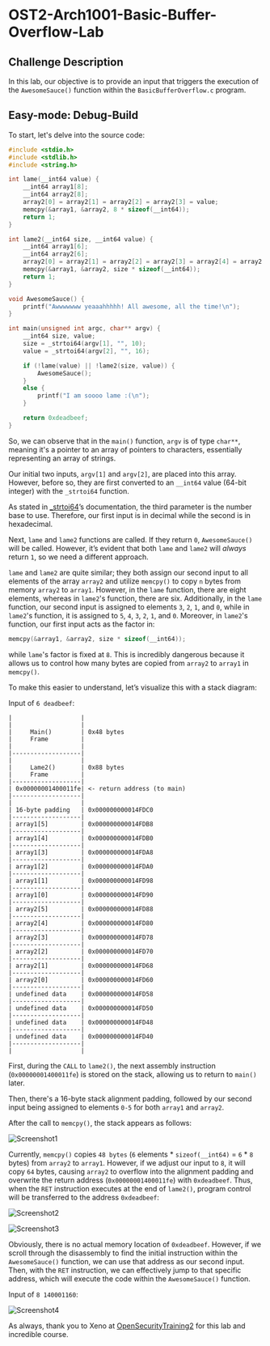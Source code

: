 # OST2-Arch1001-Basic-Buffer-Overflow-Lab
## Challenge Description

In this lab, our objective is to provide an input that triggers the execution of the `AwesomeSauce()` function within the `BasicBufferOverflow.c` program.

## Easy-mode: Debug-Build

To start, let's delve into the source code:

```C
#include <stdio.h>
#include <stdlib.h>
#include <string.h>

int lame(__int64 value) {
	__int64 array1[8];
	__int64 array2[8];
	array2[0] = array2[1] = array2[2] = array2[3] = value;
	memcpy(&array1, &array2, 8 * sizeof(__int64));
	return 1;
}

int lame2(__int64 size, __int64 value) {
	__int64 array1[6];
	__int64 array2[6];
	array2[0] = array2[1] = array2[2] = array2[3] = array2[4] = array2[5] = value;
	memcpy(&array1, &array2, size * sizeof(__int64));
	return 1;
}

void AwesomeSauce() {
	printf("Awwwwwww yeaaahhhhh! All awesome, all the time!\n");
}

int main(unsigned int argc, char** argv) {
	__int64 size, value;
	size = _strtoi64(argv[1], "", 10);
	value = _strtoi64(argv[2], "", 16);

	if (!lame(value) || !lame2(size, value)) {
		AwesomeSauce();
	}
	else {
		printf("I am soooo lame :(\n");
	}

	return 0xdeadbeef;
}
```
So, we can observe that in the `main()` function, `argv` is of type `char**`, meaning it's a pointer to an array of pointers to characters, essentially representing an array of strings.

Our initial two inputs, `argv[1]` and `argv[2]`, are placed into this array. However, before so, they are first converted to an `__int64` value (64-bit integer) with the `_strtoi64` function.

As stated in [_strtoi64](https://learn.microsoft.com/en-us/cpp/c-runtime-library/reference/strtoi64-wcstoi64-strtoi64-l-wcstoi64-l?view=msvc-170)’s documentation, the third parameter is the number base to use. Therefore, our first input is in decimal while the second is in hexadecimal.

Next, `lame` and `lame2` functions are called. If they return `0`, `AwesomeSauce()` will be called. However, it’s evident that both `lame` and `lame2` will *always* return `1`, so we need a different approach. 

`lame` and `lame2` are quite similar; they both assign our second input to all elements of the array `array2` and utilize `memcpy()` to copy `n` bytes from memory `array2` to `array1`. However, in the `lame` function, there are eight elements, whereas in `lame2`'s function, there are six. Additionally, in the `lame` function, our second input is assigned to elements `3`, `2`, `1`, and `0`, while in `lame2`'s function, it is assigned to `5`, `4`, `3`, `2`, `1`, and `0`. Moreover, in `lame2`'s function, our first input acts as the factor in:
```C
memcpy(&array1, &array2, size * sizeof(__int64));
```
while `lame`'s factor is fixed at `8`. This is incredibly dangerous because it allows us to control how many bytes are copied from `array2` to `array1` in `memcpy()`.

To make this easier to understand, let’s visualize this with a stack diagram:

Input of `6 deadbeef`:

```
|                   |
|                   |
|     Main()        | 0x48 bytes
|     Frame         |
|                   |
|-------------------|
|                   |
|     Lame2()       | 0x88 bytes
|     Frame         |
|-------------------|
| 0x00000001400011fe| <- return address (to main)
|-------------------|
|                   |
| 16-byte padding   | 0x000000000014FDC0
|-------------------|
| array1[5]         | 0x000000000014FDB8
|-------------------|
| array1[4]         | 0x000000000014FDB0
|-------------------|
| array1[3]         | 0x000000000014FDA8
|-------------------|
| array1[2]         | 0x000000000014FDA0
|-------------------|
| array1[1]         | 0x000000000014FD98
|-------------------|
| array1[0]         | 0x000000000014FD90
|-------------------|
| array2[5]         | 0x000000000014FD88
|-------------------|
| array2[4]         | 0x000000000014FD80
|-------------------|
| array2[3]         | 0x000000000014FD78
|-------------------|
| array2[2]         | 0x000000000014FD70
|-------------------|
| array2[1]         | 0x000000000014FD68
|-------------------|
| array2[0]         | 0x000000000014FD60
|-------------------|
| undefined data    | 0x000000000014FD58
|-------------------|
| undefined data    | 0x000000000014FD50
|-------------------|
| undefined data    | 0x000000000014FD48
|-------------------|
| undefined data    | 0x000000000014FD40
|-------------------|
|                   |
```
First, during the `CALL` to `lame2()`, the next assembly instruction (`0x00000001400011fe`) is stored on the stack, allowing us to return to `main()` later.

Then, there's a 16-byte stack alignment padding, followed by our second input being assigned to elements `0-5` for both `array1` and `array2`.

After the call to `memcpy()`, the stack appears as follows:

![Screenshot1](https://github.com/ghaBBster/OST2-Arch1001-Basic-Buffer-Overflow-Lab/blob/main/Screenshot1.png)

Currently, `memcpy()` copies `48 bytes` (`6` elements * `sizeof(__int64)` = `6` * `8` bytes) from `array2` to `array1`. However, if we adjust our input to `8`, it will copy `64` bytes, causing `array2` to overflow into the alignment padding and overwrite the return address (`0x00000001400011fe`) with `0xdeadbeef`. Thus, when the `RET` instruction executes at the end of `lame2()`, program control will be transferred to the address `0xdeadbeef`:

![Screenshot2](https://github.com/ghaBBster/OST2-Arch1001-Basic-Buffer-Overflow-Lab/blob/main/Screenshot2.png)

![Screenshot3](https://github.com/ghaBBster/OST2-Arch1001-Basic-Buffer-Overflow-Lab/blob/main/Screenshot3.png)

Obviously, there is no actual memory location of `0xdeadbeef`. However, if we scroll through the disassembly to find the initial instruction within the `AwesomeSauce()` function, we can use that address as our second input. Then, with the `RET` instruction, we can effectively jump to that specific address, which will execute the code within the `AwesomeSauce()` function.

Input of `8 140001160`:

![Screenshot4](https://github.com/ghaBBster/OST2-Arch1001-Basic-Buffer-Overflow-Lab/blob/main/Screenshot4.png)

As always, thank you to Xeno at [OpenSecurityTraining2](https://ost2.fyi) for this lab and incredible course.
